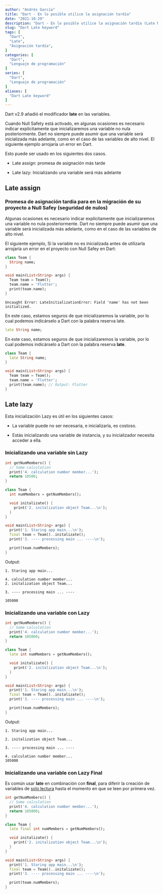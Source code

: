 ```yaml
---
author: "Andrés García"
title: "Dart - En lo posible utilice la asignación tardía"
date: "2021-10-29"
description: "Dart - En lo posible utilice la asignación tardía (Late Modificador)"
slug: "Dart Late keyword"
tags: [
  "Dart",
  "Late",
  "Asignación tardía",
]
categories: [
  "Dart",
  "Lenguaje de programación"
]
series: [
  "Dart",
  "Lenguaje de programación"
]
aliases: [
  "Dart Late keyword"
]
---
```


Dart v2.9 añadió el modificador **late** en las variables.

Cuando Null Safety está activado, en algunas ocasiones es necesario indicar explícitamente que inicializaremos una variable no nula posteriormente.
Dart no siempre puede asumir que una variable será inicializada más adelante, como en el caso de las variables de alto nivel. El siguiente ejemplo arrojaría un error en Dart.

Esto puede ser usado en los siguientes dos casos.

* Late assign: promesa de asignación más tarde

* Late lazy: Inicializando una variable será más adelante

## Late assign

### Promesa de asignación tardía para en la migración de su proyecto a Null Safey (seguridad de nulos)

Algunas ocasiones es necesario indicar explícitamente que inicializaremos una variable no nula posteriormente. Dart no siempre puede asumir que una variable será inicializada más adelante, como en el caso de las variables de alto nivel.

El siguiente ejemplo, Si la variable no es inicializada antes de utilizarla arrojaría un error en el proyecto con Null Safey en Dart:

```dart
class Team {
  String name;
}

void main(List<String> args) {
  Team team = Team();
  team.name = 'Flutter';
  print(team.name);
}
```

```shell
Uncaught Error: LateInitializationError: Field 'name' has not been initialized.
```

En este caso, estamos seguros de que inicializaremos la variable, por lo cual podemos indicárselo a Dart con la palabra reserva late.

```dart
late String name;
```

En este caso, estamos seguros de que inicializaremos la variable, por lo cual podemos indicárselo a Dart con la palabra reserva **late**.

```dart
class Team {
  late String name;
}

void main(List<String> args) {
  Team team = Team();
  team.name = 'Flutter';
  print(team.name); // Output: Flutter
}
```

## Late lazy

Esta inicialización Lazy es útil en los siguientes casos:

* La variable puede no ser necesaria, e inicializarla, es costoso.

* Estás inicializando una variable de instancia, y su inicializador necesita acceder a ella.

### Inicializando una variable sin Lazy

```dart
int getNumMembers() {
  // Some calculation
  print('4. calculation number member...');
  return 10500;
}

class Team {
  int numMembers = getNumMembers();

  void initalizate() {
    print('2. initalization object Team...\n');
  }
}

void main(List<String> args) {
  print('1. Staring app main...\n');
  final team = Team()..initalizate();
  print('3. ---- processing main ... ----\n');

  print(team.numMembers);
}
```

Output:

```shell
1. Staring app main...

4. calculation number member...
2. initalization object Team...

3. ---- processing main ... ----

105000
```

### Inicializando una variable con Lazy

```dart
int getNumMembers() {
  // Some calculation
  print('4. calculation number member...');
  return 105000;
}

class Team {
  late int numMembers = getNumMembers();

  void initalizate() {
    print('2. initalization object Team...\n');
  }
}

void main(List<String> args) {
  print('1. Staring app main...\n');
  final team = Team()..initalizate();
  print('3. ---- processing main ... ----\n');

  print(team.numMembers);
}
```

Output:

```shell
1. Staring app main...

2. initalization object Team...

3. ---- processing main ... ----

4. calculation number member...
105000
```

### Inicializando una variable con Lazy Final

Es común usar **late** en combinación con **final**, para diferir la creación de variables de <ins>solo lectura</ins> hasta el momento en que se leen por primera vez.

```dart
int getNumMembers() {
  // Some calculation
  print('4. calculation number member...');
  return 105000;
}

class Team {
  late final int numMembers = getNumMembers();

  void initalizate() {
    print('2. initalization object Team...\n');
  }
}

void main(List<String> args) {
  print('1. Staring app main...\n');
  final team = Team()..initalizate();
  print('3. ---- processing main ... ----\n');

  print(team.numMembers);
}
```
